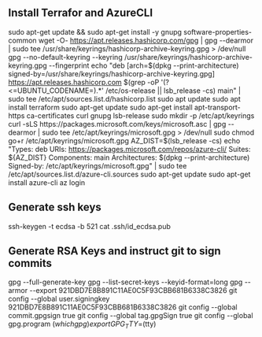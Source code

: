 ## Install Terrafor and AzureCLI
   sudo apt-get update && sudo apt-get install -y gnupg software-properties-common
   wget -O- https://apt.releases.hashicorp.com/gpg | gpg --dearmor | sudo tee /usr/share/keyrings/hashicorp-archive-keyring.gpg > /dev/null
   gpg --no-default-keyring --keyring /usr/share/keyrings/hashicorp-archive-keyring.gpg --fingerprint
    echo "deb [arch=$(dpkg --print-architecture) signed-by=/usr/share/keyrings/hashicorp-archive-keyring.gpg] https://apt.releases.hashicorp.com $(grep -oP '(?<=UBUNTU_CODENAME=).*' /etc/os-release || lsb_release -cs) main" | sudo tee /etc/apt/sources.list.d/hashicorp.list
   sudo apt update
   sudo apt install terraform
   sudo apt-get update
   sudo apt-get install apt-transport-https ca-certificates curl gnupg lsb-release
   sudo mkdir -p /etc/apt/keyrings
   curl -sLS https://packages.microsoft.com/keys/microsoft.asc |   gpg --dearmor | sudo tee /etc/apt/keyrings/microsoft.gpg > /dev/null
   sudo chmod go+r /etc/apt/keyrings/microsoft.gpg
   AZ_DIST=$(lsb_release -cs)
   echo "Types: deb
   URIs: https://packages.microsoft.com/repos/azure-cli/
   Suites: ${AZ_DIST}
   Components: main
   Architectures: $(dpkg --print-architecture)
   Signed-by: /etc/apt/keyrings/microsoft.gpg" | sudo tee /etc/apt/sources.list.d/azure-cli.sources
   sudo apt-get update
   sudo apt-get install azure-cli
   az login
## Generate ssh keys
   ssh-keygen -t ecdsa -b 521
   cat .ssh/id_ecdsa.pub 
## Generate RSA Keys and instruct git to sign commits
   gpg --full-generate-key
   gpg --list-secret-keys --keyid-format=long
   gpg --armor --export 921DBD7E8B891C11AE0C5F93CBB681B6338C3826
   git config --global user.signingkey 921DBD7E8B891C11AE0C5F93CBB681B6338C3826
   git config --global commit.gpgsign true
   git config --global tag.gpgSign true
   git config --global gpg.program $(which gpg)
   export GPG_TTY=$(tty)
